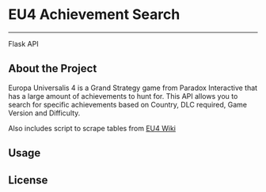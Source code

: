 # EU4 Achievement Search
---
Flask API 

## About the Project

Europa Universalis 4 is a Grand Strategy game from Paradox Interactive that has a large amount of  achievements to hunt for. This API allows you to search for specific achievements based on Country, DLC required, Game Version and Difficulty. 

Also includes script to scrape tables from [EU4 Wiki](https://eu4.paradoxwikis.com/Achievements)

## Usage

## License

